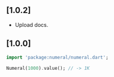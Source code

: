 ## [1.0.2]

- Upload docs.

## [1.0.0]

```dart
import 'package:numeral/numeral.dart';

Numeral(1000).value(); // -> 1K
```

